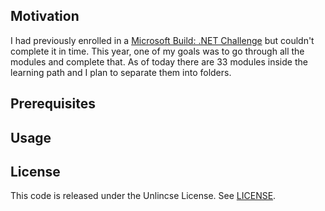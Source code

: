 ## Motivation
I had previously enrolled in a  [Microsoft Build: .NET Challenge](https://learn.microsoft.com/en-us/training/challenges?id=150aae80-e46b-4a07-894a-5247fcdfcbad) but couldn't complete it in time. This year, one of my goals was to go through all the modules and complete that. As of today there are 33 modules inside the learning path and I plan to separate them into folders.

## Prerequisites

## Usage

## License
This code is released under the Unlincse License. See [LICENSE](LICENSE).